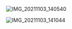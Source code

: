![IMG_20211103_140540](https://user-images.githubusercontent.com/91669405/141600583-d70c31d2-6eb5-4724-8e67-b0ac3f601ba6.jpg)

![IMG_20211103_141044](https://user-images.githubusercontent.com/91669405/141602229-9297692e-fb04-472c-b229-32f108ac4485.jpg)

